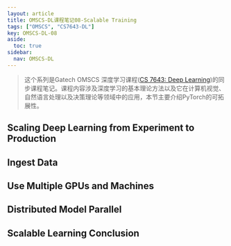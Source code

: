 ```yaml
---
layout: article
title: OMSCS-DL课程笔记08-Scalable Training
tags: ["OMSCS", "CS7643-DL"]
key: OMSCS-DL-08
aside:
  toc: true
sidebar:
  nav: OMSCS-DL
---
```


> 这个系列是Gatech OMSCS 深度学习课程([CS 7643: Deep Learning](https://omscs.gatech.edu/cs-7643-deep-learning))的同步课程笔记。课程内容涉及深度学习的基本理论方法以及它在计算机视觉、自然语言处理以及决策理论等领域中的应用，本节主要介绍PyTorch的可拓展性。
<!--more-->

## Scaling Deep Learning from Experiment to Production

## Ingest Data

## Use Multiple GPUs and Machines

## Distributed Model Parallel

## Scalable Learning Conclusion